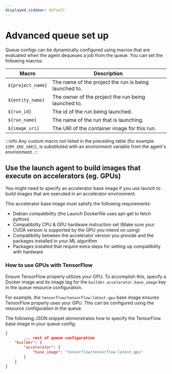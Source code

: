 ```yaml
---
displayed_sidebar: default
---
```


# Advanced queue set up

Queue configs can be dynamically configured using macros that are evaluated when the agent dequeues a job from the queue. You can set the following macros:

| Macro             | Description                                           |
|-------------------|-------------------------------------------------------|
| `${project_name}` | The name of the project the run is being launched to. |
| `${entity_name}`  | The owner of the project the run being launched to.   |
| `${run_id}`       | The id of the run being launched.                     |
| `${run_name}`     | The name of the run that is launching.                |
| `${image_uri}`    | The URI of the container image for this run.          |

:::info
Any custom macro not listed in the preceding table (for example `${MY_ENV_VAR}`), is substituted with an environment variable from the agent's environment.
:::

## Use the launch agent to build images that execute on accelerators (eg. GPUs)
You might need to specify an accelerator base image if you use launch to build images that are executed in an accelerator environment.

This accelerator base image must satisfy the following requirements:

- Debian compatibility (the Launch Dockerfile uses apt-get to fetch python)
- Compatibility CPU & GPU hardware instruction set (Make sure your CUDA version is supported by the GPU you intend on using)
- Compatibility between the accelerator version you provide and the packages installed in your ML algorithm
- Packages installed that require extra steps for setting up compatibility with hardware

### How to use GPUs with TensorFlow

Ensure TensorFlow properly utilizes your GPU. To accomplish this, specify a Docker image and its image tag for the `builder.accelerator.base_image` key in the queue resource configuration.

For example, the `tensorflow/tensorflow:latest-gpu` base image ensures TensorFlow properly uses your GPU. This can be configured using the resource configuration in the queue.

The following JSON snippet demonstrates how to specify the TensorFlow base image in your queue config:

```json title="Queue config"
{
		... rest of queue configuration
    "builder": {
        "accelerator": {
            "base_image": "tensorflow/tensorflow:latest-gpu"
        }
    }
}
```